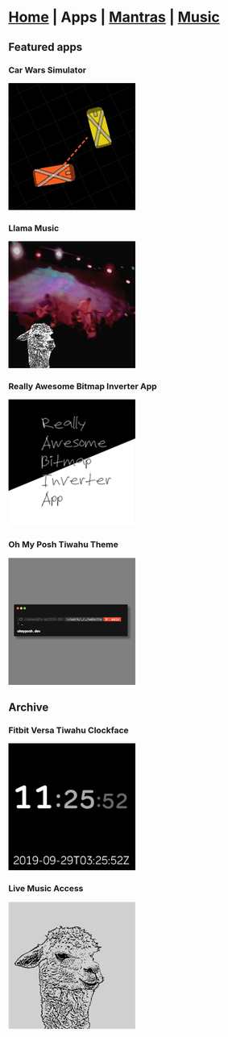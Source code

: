 # [Home] | Apps | [Mantras] | [Music]

## Featured apps

### Car Wars Simulator

[![Car Wars Simulator][cw-img]](./cw-sim)

### Llama Music

[![Llama Music][store-lma-img]](./llama-music)

### Really Awesome Bitmap Inverter App

[![Really Awesome Bitmap Inverter App][store-rabia-img]](./rabia)

### Oh My Posh Tiwahu Theme

[![Oh My Posh Tiwahu Theme][ohmyposh-tiwahu-img]](https://ohmyposh.dev/docs/themes#tiwahu)

## Archive

### Fitbit Versa Tiwahu Clockface

[![Tiwahu Clock][store-clockface-img]](./tiwahu-clock)

### Live Music Access

[![Live Music Access][store-lma-legacy-img]](./live-music-access)

[home]: ../index.md
[apps]: ../apps/index.md
[mantras]: ../mantras/index.md
[music]: ../music/index.md

[cw-img]: ../img/cw-sim-252x252.png
[store-lma-img]: ../img/store-lma-252x252.png
[store-clockface-img]: ../img/store-tiwahu-clock-252x252.png
[store-rabia-img]: ../img/store-rabia-252x252.png
[store-lma-legacy-img]: ../img/store-lma-legacy-252x252.png
[ohmyposh-tiwahu-img]: ../img/ohmyposh-tiwahu-252x252.png
